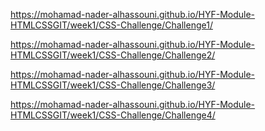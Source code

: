 https://mohamad-nader-alhassouni.github.io/HYF-Module-HTMLCSSGIT/week1/CSS-Challenge/Challenge1/

https://mohamad-nader-alhassouni.github.io/HYF-Module-HTMLCSSGIT/week1/CSS-Challenge/Challenge2/

https://mohamad-nader-alhassouni.github.io/HYF-Module-HTMLCSSGIT/week1/CSS-Challenge/Challenge3/

https://mohamad-nader-alhassouni.github.io/HYF-Module-HTMLCSSGIT/week1/CSS-Challenge/Challenge4/
